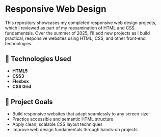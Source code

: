 # Responsive Web Design
This repository showcases my completed responsive web design projects, which I reviewed as part of my reexamination of HTML and CSS fundamentals. Over the summer of 2025, I'll add new projects as I build practical, responsive websites using HTML, CSS, and other front-end technologies.  

## 🧰 Technologies Used

- **HTML5**
- **CSS3**
- **Flexbox**
- **CSS Grid**

## 🧱 Project Goals

- Build responsive websites that adapt seamlessly to any screen size
- Practice accessible and semantic HTML structure
- Apply clean, scalable CSS layout techniques
- Improve web design fundamentals through hands-on projects
